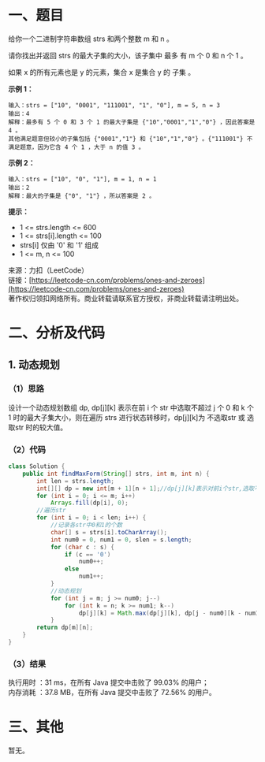 # 一、题目
给你一个二进制字符串数组 strs 和两个整数 m 和 n 。       
      
请你找出并返回 strs 的最大子集的大小，该子集中 最多 有 m 个 0 和 n 个 1 。      
     
如果 x 的所有元素也是 y 的元素，集合 x 是集合 y 的 子集 。     
     
**示例 1：**      
```
输入：strs = ["10", "0001", "111001", "1", "0"], m = 5, n = 3
输出：4
解释：最多有 5 个 0 和 3 个 1 的最大子集是 {"10","0001","1","0"} ，因此答案是 4 。
其他满足题意但较小的子集包括 {"0001","1"} 和 {"10","1","0"} 。{"111001"} 不满足题意，因为它含 4 个 1 ，大于 n 的值 3 。
```
**示例 2：**    
```
输入：strs = ["10", "0", "1"], m = 1, n = 1
输出：2
解释：最大的子集是 {"0", "1"} ，所以答案是 2 。
```
**提示：**      
- 1 <= strs.length <= 600
- 1 <= strs[i].length <= 100
- strs[i] 仅由 '0' 和 '1' 组成
- 1 <= m, n <= 100
      
      
来源：力扣（LeetCode）      
链接：[https://leetcode-cn.com/problems/ones-and-zeroes](https://leetcode-cn.com/problems/ones-and-zeroes)       
著作权归领扣网络所有。商业转载请联系官方授权，非商业转载请注明出处。     
# 二、分析及代码    
## 1. 动态规划
### （1）思路
设计一个动态规划数组 dp, dp[j][k] 表示在前 i 个 str 中选取不超过 j 个 0 和 k 个 1 时的最大子集大小，则在遍历 strs 进行状态转移时，dp[j][k]为 不选取str 或 选取str 时的较大值。      
### （2）代码
```java
class Solution {
    public int findMaxForm(String[] strs, int m, int n) {
        int len = strs.length;
        int[][] dp = new int[m + 1][n + 1];//dp[j][k]表示对前i个str,选取不超过j个0和k个1时的最大子集大小
        for (int i = 0; i <= m; i++)
            Arrays.fill(dp[i], 0);
        //遍历str
        for (int i = 0; i < len; i++) {
            //记录各str中0和1的个数
            char[] s = strs[i].toCharArray();
            int num0 = 0, num1 = 0, slen = s.length;
            for (char c : s) {
                if (c == '0')
                    num0++;
                else
                    num1++;
            }
            //动态规划
            for (int j = m; j >= num0; j--)
                for (int k = n; k >= num1; k--)
                    dp[j][k] = Math.max(dp[j][k], dp[j - num0][k - num1] + 1);//状态转移：dp[j][k]为 不选取str 或 选取str 的较大值
            }
        return dp[m][n];
    }
}
```
### （3）结果
执行用时 ：31 ms，在所有 Java 提交中击败了 99.03% 的用户；    
内存消耗 ：37.8 MB，在所有 Java 提交中击败了 72.56% 的用户。      
# 三、其他
暂无。  
